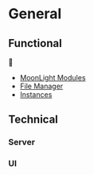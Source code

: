 # General

## Functional

🚧

* [MoonLight Modules](https://moonmodules.org/MoonLight/moonbase/modules/)
* [File Manager](https://moonmodules.org/MoonLight/moonbase/files/)
* [Instances](https://moonmodules.org/MoonLight/moonbase/module/instances/)

## Technical

### Server

### UI
